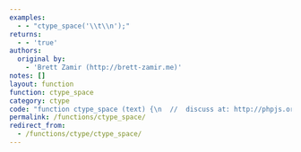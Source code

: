 ```yaml
---
examples:
  - - "ctype_space('\\t\\n');"
returns:
  - - 'true'
authors:
  original by:
    - 'Brett Zamir (http://brett-zamir.me)'
notes: []
layout: function
function: ctype_space
category: ctype
code: "function ctype_space (text) {\n  //  discuss at: http://phpjs.org/functions/ctype_space/\n  // original by: Brett Zamir (http://brett-zamir.me)\n  //  depends on: setlocale\n  //   example 1: ctype_space('\\t\\n');\n  //   returns 1: true\n\n  if (typeof text !== 'string') {\n    return false\n  }\n  // BEGIN REDUNDANT\n  // ensure setup of localization variables takes place\n  this.setlocale('LC_ALL', 0)\n  // END REDUNDANT\n  return text.search(this.php_js.locales[this.php_js.localeCategories.LC_CTYPE].LC_CTYPE.sp) !== -1\n}\n"
permalink: /functions/ctype_space/
redirect_from:
  - /functions/ctype/ctype_space/
---
```


<!-- WARNING! This file is auto generated by `npm run web:inject`, do not edit by hand -->
